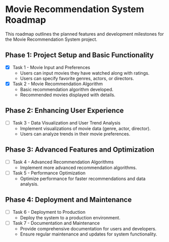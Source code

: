 # Movie Recommendation System Roadmap

This roadmap outlines the planned features and development milestones for the Movie Recommendation System project.

## Phase 1: Project Setup and Basic Functionality

- [x] Task 1 - Movie Input and Preferences
  - Users can input movies they have watched along with ratings.
  - Users can specify favorite genres, actors, or directors.
- [x] Task 2 - Movie Recommendation Algorithm
  - Basic recommendation algorithm developed.
  - Recommended movies displayed with details.
  
## Phase 2: Enhancing User Experience

- [ ] Task 3 - Data Visualization and User Trend Analysis
  - Implement visualizations of movie data (genre, actor, director).
  - Users can analyze trends in their movie preferences.
  
## Phase 3: Advanced Features and Optimization

- [ ] Task 4 - Advanced Recommendation Algorithms
  - Implement more advanced recommendation algorithms.
- [ ] Task 5 - Performance Optimization
  - Optimize performance for faster recommendations and data analysis.
  
## Phase 4: Deployment and Maintenance

- [ ] Task 6 - Deployment to Production
  - Deploy the system to a production environment.
- [ ] Task 7 - Documentation and Maintenance
  - Provide comprehensive documentation for users and developers.
  - Ensure regular maintenance and updates for system functionality.

